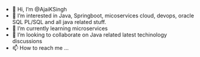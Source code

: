 - 👋 Hi, I’m @AjaiKSingh
- 👀 I’m interested in Java, Springboot, micoservices cloud, devops, oracle SQL PL/SQL and all java related stuff.
- 🌱 I’m currently learning microservices
- 💞️ I’m looking to collaborate on Java related latest techinology discussions
- 📫 How to reach me ...

<!---
AjaiKSingh/AjaiKSingh is a ✨ special ✨ repository because its `README.md` (this file) appears on your GitHub profile.
You can click the Preview link to take a look at your changes.
--->

